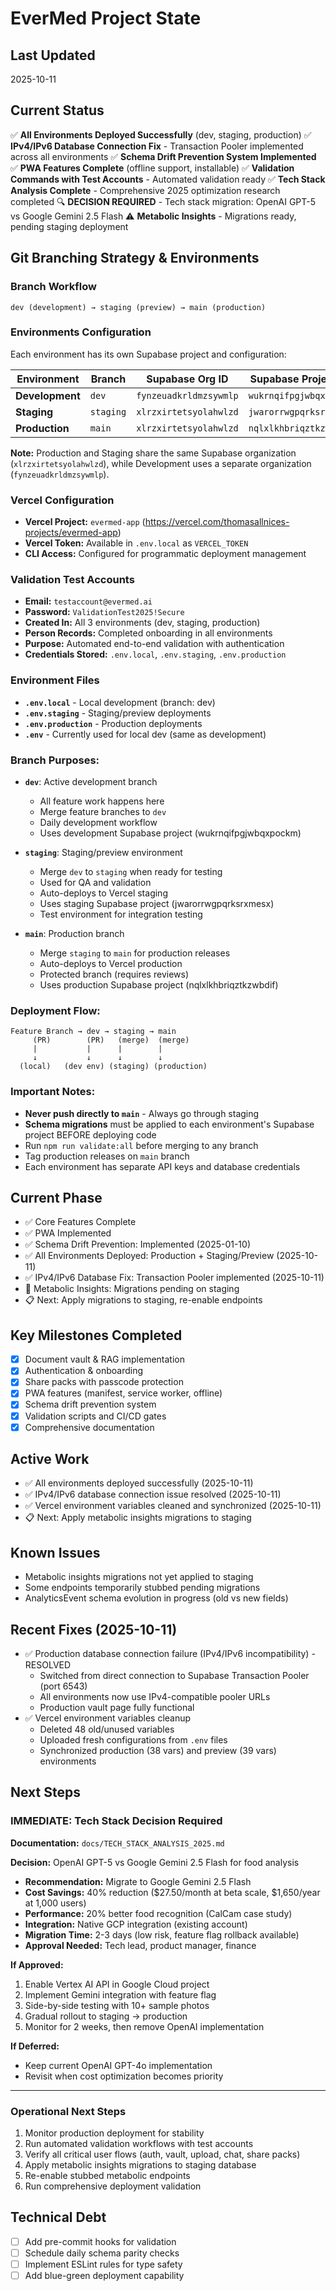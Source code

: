 # EverMed Project State

## Last Updated
2025-10-11

## Current Status
✅ **All Environments Deployed Successfully** (dev, staging, production)
✅ **IPv4/IPv6 Database Connection Fix** - Transaction Pooler implemented across all environments
✅ **Schema Drift Prevention System Implemented**
✅ **PWA Features Complete** (offline support, installable)
✅ **Validation Commands with Test Accounts** - Automated validation ready
✅ **Tech Stack Analysis Complete** - Comprehensive 2025 optimization research completed
🔍 **DECISION REQUIRED** - Tech stack migration: OpenAI GPT-5 vs Google Gemini 2.5 Flash
⚠️ **Metabolic Insights** - Migrations ready, pending staging deployment

## Git Branching Strategy & Environments

### Branch Workflow
```
dev (development) → staging (preview) → main (production)
```

### Environments Configuration

Each environment has its own Supabase project and configuration:

| Environment | Branch | Supabase Org ID | Supabase Project ID | Config File | Vercel Branch |
|------------|--------|-----------------|---------------------|-------------|---------------|
| **Development** | `dev` | `fynzeuadkrldmzsywmlp` | `wukrnqifpgjwbqxpockm` | `.env.local` | development |
| **Staging** | `staging` | `xlrzxirtetsyolahwlzd` | `jwarorrwgpqrksrxmesx` | `.env.staging` | staging/preview |
| **Production** | `main` | `xlrzxirtetsyolahwlzd` | `nqlxlkhbriqztkzwbdif` | `.env.production` | main/production |

**Note:** Production and Staging share the same Supabase organization (`xlrzxirtetsyolahwlzd`), while Development uses a separate organization (`fynzeuadkrldmzsywmlp`).

### Vercel Configuration
- **Vercel Project:** `evermed-app` (https://vercel.com/thomasallnices-projects/evermed-app)
- **Vercel Token:** Available in `.env.local` as `VERCEL_TOKEN`
- **CLI Access:** Configured for programmatic deployment management

### Validation Test Accounts
- **Email:** `testaccount@evermed.ai`
- **Password:** `ValidationTest2025!Secure`
- **Created In:** All 3 environments (dev, staging, production)
- **Person Records:** Completed onboarding in all environments
- **Purpose:** Automated end-to-end validation with authentication
- **Credentials Stored:** `.env.local`, `.env.staging`, `.env.production`

### Environment Files
- **`.env.local`** - Local development (branch: dev)
- **`.env.staging`** - Staging/preview deployments
- **`.env.production`** - Production deployments
- **`.env`** - Currently used for local dev (same as development)

### Branch Purposes:
- **`dev`**: Active development branch
  - All feature work happens here
  - Merge feature branches to `dev`
  - Daily development workflow
  - Uses development Supabase project (wukrnqifpgjwbqxpockm)

- **`staging`**: Staging/preview environment
  - Merge `dev` to `staging` when ready for testing
  - Used for QA and validation
  - Auto-deploys to Vercel staging
  - Uses staging Supabase project (jwarorrwgpqrksrxmesx)
  - Test environment for integration testing

- **`main`**: Production branch
  - Merge `staging` to `main` for production releases
  - Auto-deploys to Vercel production
  - Protected branch (requires reviews)
  - Uses production Supabase project (nqlxlkhbriqztkzwbdif)

### Deployment Flow:
```
Feature Branch → dev → staging → main
     (PR)        (PR)   (merge)  (merge)
     |           |      |        |
     ↓           ↓      ↓        ↓
  (local)   (dev env) (staging) (production)
```

### Important Notes:
- **Never push directly to `main`** - Always go through staging
- **Schema migrations** must be applied to each environment's Supabase project BEFORE deploying code
- Run `npm run validate:all` before merging to any branch
- Tag production releases on `main` branch
- Each environment has separate API keys and database credentials

## Current Phase
- ✅ Core Features Complete
- ✅ PWA Implemented
- ✅ Schema Drift Prevention: Implemented (2025-01-10)
- ✅ All Environments Deployed: Production + Staging/Preview (2025-10-11)
- ✅ IPv4/IPv6 Database Fix: Transaction Pooler implemented (2025-10-11)
- 🔄 Metabolic Insights: Migrations pending on staging
- 📋 Next: Apply migrations to staging, re-enable endpoints

## Key Milestones Completed
- [x] Document vault & RAG implementation
- [x] Authentication & onboarding
- [x] Share packs with passcode protection
- [x] PWA features (manifest, service worker, offline)
- [x] Schema drift prevention system
- [x] Validation scripts and CI/CD gates
- [x] Comprehensive documentation

## Active Work
- ✅ All environments deployed successfully (2025-10-11)
- ✅ IPv4/IPv6 database connection issue resolved (2025-10-11)
- ✅ Vercel environment variables cleaned and synchronized (2025-10-11)
- 📋 Next: Apply metabolic insights migrations to staging

## Known Issues
- Metabolic insights migrations not yet applied to staging
- Some endpoints temporarily stubbed pending migrations
- AnalyticsEvent schema evolution in progress (old vs new fields)

## Recent Fixes (2025-10-11)
- ✅ Production database connection failure (IPv4/IPv6 incompatibility) - RESOLVED
  - Switched from direct connection to Supabase Transaction Pooler (port 6543)
  - All environments now use IPv4-compatible pooler URLs
  - Production vault page fully functional
- ✅ Vercel environment variables cleanup
  - Deleted 48 old/unused variables
  - Uploaded fresh configurations from `.env` files
  - Synchronized production (38 vars) and preview (39 vars) environments

## Next Steps

### IMMEDIATE: Tech Stack Decision Required
**Documentation:** `docs/TECH_STACK_ANALYSIS_2025.md`

**Decision:** OpenAI GPT-5 vs Google Gemini 2.5 Flash for food analysis
- **Recommendation:** Migrate to Google Gemini 2.5 Flash
- **Cost Savings:** 40% reduction ($27.50/month at beta scale, $1,650/year at 1,000 users)
- **Performance:** 20% better food recognition (CalCam case study)
- **Integration:** Native GCP integration (existing account)
- **Migration Time:** 2-3 days (low risk, feature flag rollback available)
- **Approval Needed:** Tech lead, product manager, finance

**If Approved:**
1. Enable Vertex AI API in Google Cloud project
2. Implement Gemini integration with feature flag
3. Side-by-side testing with 10+ sample photos
4. Gradual rollout to staging → production
5. Monitor for 2 weeks, then remove OpenAI implementation

**If Deferred:**
- Keep current OpenAI GPT-4o implementation
- Revisit when cost optimization becomes priority

---

### Operational Next Steps
1. Monitor production deployment for stability
2. Run automated validation workflows with test accounts
3. Verify all critical user flows (auth, vault, upload, chat, share packs)
4. Apply metabolic insights migrations to staging database
5. Re-enable stubbed metabolic endpoints
6. Run comprehensive deployment validation

## Technical Debt
- [ ] Add pre-commit hooks for validation
- [ ] Schedule daily schema parity checks
- [ ] Implement ESLint rules for type safety
- [ ] Add blue-green deployment capability
